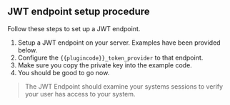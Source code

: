 ## JWT endpoint setup procedure

Follow these steps to set up a JWT endpoint.

 1. Setup a JWT endpoint on your server. Examples have been provided below.
 2. Configure the `{{plugincode}}_token_provider` to that endpoint.
 3. Make sure you copy the private key into the example code.
 4. You should be good to go now.

 > The JWT Endpoint should examine your systems sessions to verify your user has access to your system.
